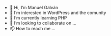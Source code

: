 - 👋 Hi, I’m Manuel Galván
- 👀 I’m interested in WordPress and the comunity
- 🌱 I’m currently learning PHP
- 💞️ I’m looking to collaborate on ...
- 📫 How to reach me ...

<!---
w3mexico/w3mexico is a ✨ special ✨ repository because its `README.md` (this file) appears on your GitHub profile.
You can click the Preview link to take a look at your changes.
--->

